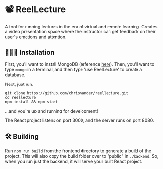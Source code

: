 # 📽 ReelLecture

A tool for running lectures in the era of virtual and remote learning. Creates a video presentation space where the instructor can get feedback on their user's emotions and attention.

## 👨🏼‍💻 Installation
First, you'll want to install MongoDB (reference [here](https://docs.mongodb.com/manual/installation/)). Then, you'll want to type `mongo` in a terminal, and then type 'use ReelLecture' to create a database.

Next, just run:

```
git clone https://github.com/chrisvander/reellecture.git
cd reellecture
npm install && npm start
```

...and you're up and running for development!

The React project listens on port 3000, and the server runs on port 8080.

## 🛠 Building

Run `npm run build` from the frontend directory to generate a build of the project. This will also copy the build folder over to "public" in `./backend`. So, when you run just the backend, it will serve your built React project.